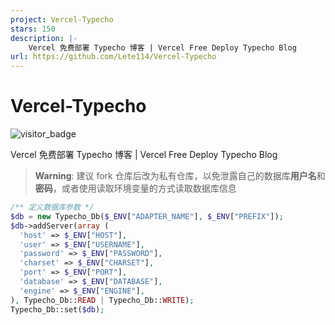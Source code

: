 ```yaml
---
project: Vercel-Typecho
stars: 150
description: |-
    Vercel 免费部署 Typecho 博客 | Vercel Free Deploy Typecho Blog
url: https://github.com/Lete114/Vercel-Typecho
---
```


# Vercel-Typecho

![visitor_badge](https://visitor-badge.imlete.cn/?id=github.Lete114.Vercel-Typecho)


Vercel 免费部署 Typecho 博客 | Vercel Free Deploy Typecho Blog

> **Warning**: 建议 fork 仓库后改为私有仓库，以免泄露自己的数据库**用户名**和**密码**，或者使用读取环境变量的方式读取数据库信息


```php
/** 定义数据库参数 */
$db = new Typecho_Db($_ENV["ADAPTER_NAME"], $_ENV["PREFIX"]);
$db->addServer(array (
  'host' => $_ENV["HOST"],
  'user' => $_ENV["USERNAME"],
  'password' => $_ENV["PASSWORD"],
  'charset' => $_ENV["CHARSET"],
  'port' => $_ENV["PORT"],
  'database' => $_ENV["DATABASE"],
  'engine' => $_ENV["ENGINE"],
), Typecho_Db::READ | Typecho_Db::WRITE);
Typecho_Db::set($db);
```

